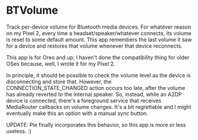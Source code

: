 # BTVolume

Track per-device volume for Bluetooth media devices. For whatever reason on my Pixel 2, every time a
headset/speaker/whatever connects, its volume is reset to some default amount. This app remembers
the last volume it saw for a device and restores that volume whenever that device reconnects.

This app is for Oreo and up; I haven't done the compatibility thing for older OSes because, well, I
wrote it for my Pixel 2.

In principle, it should be possible to check the volume level as the device is disconnecting and
store that. However, the CONNECTION_STATE_CHANGED action occurs too late, after the volume has
already reverted to the internal speaker. So, instead, while an A2DP device is connected, there's
a foreground service that receives MediaRouter callbacks on volume changes. It's a bit regrettable
and I might eventually make this an option with a manual sync button.

UPDATE: Pie finally incorporates this behavior, so this app is more or less useless. :)
